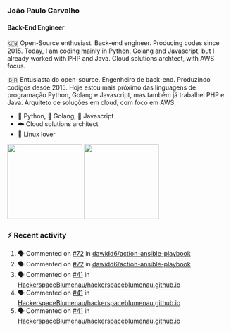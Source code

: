 ### João Paulo Carvalho
#### Back-End Engineer

🇬🇧 Open-Source enthusiast. Back-end engineer. Producing codes since 2015. Today, I am coding mainly in Python, Golang and Javascript, but I already worked with PHP and Java. Cloud solutions archtect, with AWS focus.

🇧🇷 Entusiasta do open-source. Engenheiro de back-end. Produzindo códigos desde 2015. Hoje estou mais próximo das linguagens de programação Python, Golang e Javascript, mas também já trabalhei PHP e Java. Arquiteto de soluções em cloud, com foco em AWS.
 
- 🐍 Python, 🐹 Golang, 🍺 Javascript
- ☁️ Cloud solutions architect
- 🐧 Linux lover

<span>
   <img height="170vw" src="https://github-readme-stats.vercel.app/api?username=jjpaulo2&count_private=true&show_icons=true&theme=dark&&include_all_commits=true"/>
   <img height="170vw" src="https://github-readme-stats-eight-theta.vercel.app/api/top-langs/?username=jjpaulo2&hide=html,css,javascript&layout=compact&langs_count=8&theme=dark"/>
</span>


### ⚡ Recent activity

<!--START_SECTION:activity-->
1. 🗣 Commented on [#72](https://github.com/dawidd6/action-ansible-playbook/issues/72#issuecomment-1751123046) in [dawidd6/action-ansible-playbook](https://github.com/dawidd6/action-ansible-playbook)
2. 🗣 Commented on [#72](https://github.com/dawidd6/action-ansible-playbook/issues/72#issuecomment-1749574813) in [dawidd6/action-ansible-playbook](https://github.com/dawidd6/action-ansible-playbook)
3. 🗣 Commented on [#41](https://github.com/HackerspaceBlumenau/hackerspaceblumenau.github.io/issues/41#issuecomment-1746701074) in [HackerspaceBlumenau/hackerspaceblumenau.github.io](https://github.com/HackerspaceBlumenau/hackerspaceblumenau.github.io)
4. 🗣 Commented on [#41](https://github.com/HackerspaceBlumenau/hackerspaceblumenau.github.io/issues/41#issuecomment-1744886666) in [HackerspaceBlumenau/hackerspaceblumenau.github.io](https://github.com/HackerspaceBlumenau/hackerspaceblumenau.github.io)
5. 🗣 Commented on [#41](https://github.com/HackerspaceBlumenau/hackerspaceblumenau.github.io/issues/41#issuecomment-1744880387) in [HackerspaceBlumenau/hackerspaceblumenau.github.io](https://github.com/HackerspaceBlumenau/hackerspaceblumenau.github.io)
<!--END_SECTION:activity-->
